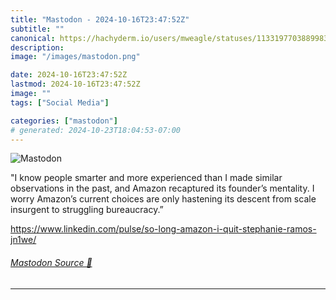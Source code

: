```yaml
---
title: "Mastodon - 2024-10-16T23:47:52Z"
subtitle: ""
canonical: https://hachyderm.io/users/mweagle/statuses/113319770388998391
description:
image: "/images/mastodon.png"

date: 2024-10-16T23:47:52Z
lastmod: 2024-10-16T23:47:52Z
image: ""
tags: ["Social Media"]

categories: ["mastodon"]
# generated: 2024-10-23T18:04:53-07:00
---
```

![Mastodon](/images/mastodon.png)

<p>&quot;I know people smarter and more experienced than I made similar observations in the past, and Amazon recaptured its founder’s mentality. I worry Amazon’s current choices are only hastening its descent from scale insurgent to struggling bureaucracy.”</p><p><a href="https://www.linkedin.com/pulse/so-long-amazon-i-quit-stephanie-ramos-jn1we/" target="_blank" rel="nofollow noopener noreferrer" translate="no"><span class="invisible">https://www.</span><span class="ellipsis">linkedin.com/pulse/so-long-ama</span><span class="invisible">zon-i-quit-stephanie-ramos-jn1we/</span></a></p>


###### [Mastodon Source 🐘](https://hachyderm.io/@mweagle/113319770388998391)

___
